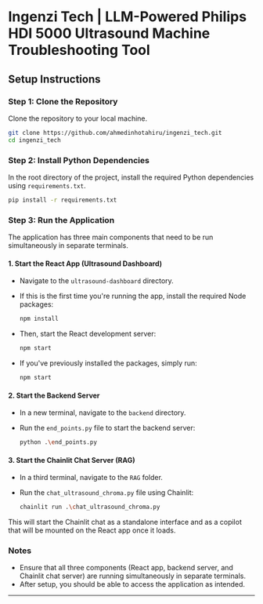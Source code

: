 
# Ingenzi Tech | LLM-Powered Philips HDI 5000 Ultrasound Machine Troubleshooting Tool

## Setup Instructions

### Step 1: Clone the Repository
Clone the repository to your local machine.

```bash
git clone https://github.com/ahmedinhotahiru/ingenzi_tech.git
cd ingenzi_tech
```

### Step 2: Install Python Dependencies
In the root directory of the project, install the required Python dependencies using `requirements.txt`.

```bash
pip install -r requirements.txt
```

### Step 3: Run the Application

The application has three main components that need to be run simultaneously in separate terminals.

#### 1. Start the React App (Ultrasound Dashboard)
   - Navigate to the `ultrasound-dashboard` directory.
   - If this is the first time you're running the app, install the required Node packages:

     ```bash
     npm install
     ```

   - Then, start the React development server:

     ```bash
     npm start
     ```

   - If you've previously installed the packages, simply run:

     ```bash
     npm start
     ```

#### 2. Start the Backend Server
   - In a new terminal, navigate to the `backend` directory.
   - Run the `end_points.py` file to start the backend server:

     ```bash
     python .\end_points.py
     ```

#### 3. Start the Chainlit Chat Server (RAG)
   - In a third terminal, navigate to the `RAG` folder.
   - Run the `chat_ultrasound_chroma.py` file using Chainlit:

     ```bash
     chainlit run .\chat_ultrasound_chroma.py
     ```

   This will start the Chainlit chat as a standalone interface and as a copilot that will be mounted on the React app once it loads.

### Notes
- Ensure that all three components (React app, backend server, and Chainlit chat server) are running simultaneously in separate terminals.
- After setup, you should be able to access the application as intended.

---
